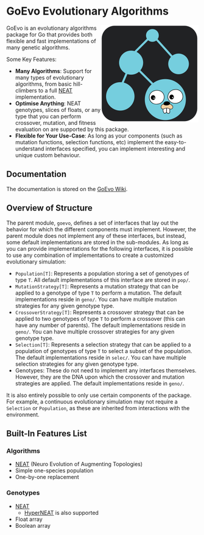 # GoEvo Evolutionary Algorithms
<img src="./PACKAGE_ART/icon-background.svg" width=256 align="right"/>

GoEvo is an evolutionary algorithms package for Go that provides both flexible and fast implementations of many genetic algorithms.

Some Key Features:
- **Many Algorithms**: Support for many types of evolutionary algorithms, from basic hill-climbers to a full [NEAT](https://nn.cs.utexas.edu/downloads/papers/stanley.ec02.pdf) implementation.
- **Optimise Anything**: NEAT genotypes, slices of floats, or any type that you can perform crossover, mutation, and fitness evaluation on are supported by this package.
- **Flexible for Your Use-Case**: As long as your components (such as mutation functions, selection functions, etc) implement the easy-to-understand interfaces specified, you can implement interesting and unique custom behaviour.

## Documentation
The documentation is stored on the [GoEvo Wiki](https://github.com/JoshPattman/goevo/wiki).

## Overview of Structure
The parent module, `goevo`, defines a set of interfaces that lay out the behavior for which the different components must implement. However, the parent module does not implement any of these interfaces, but instead, some default implementations are stored in the sub-modules. As long as you can provide implementations for the following interfaces, it is possible to use any combination of implementations to create a customized evolutionary simulation:

- `Population[T]`: Represents a population storing a set of genotypes of type `T`. All default implementations of this interface are stored in `pop/`.
- `MutationStrategy[T]`: Represents a mutation strategy that can be applied to a genotype of type `T` to perform a mutation. The default implementations reside in `geno/`. You can have multiple mutation strategies for any given genotype type.
- `CrossoverStrategy[T]`: Represents a crossover strategy that can be applied to two genotypes of type `T` to perform a crossover (this can have any number of parents). The default implementations reside in `geno/`. You can have multiple crossover strategies for any given genotype type.
- `Selection[T]`: Represents a selection strategy that can be applied to a population of genotypes of type `T` to select a subset of the population. The default implementations reside in `selec/`. You can have multiple selection strategies for any given genotype type.
- Genotypes: These do not need to implement any interfaces themselves. However, they are the DNA upon which the crossover and mutation strategies are applied. The default implementations reside in `geno/`.

It is also entirely possible to only use certain components of the package. For example, a continuous evolutionary simulation may not require a `Selection` or `Population`, as these are inherited from interactions with the environment.

## Built-In Features List
### Algorithms
- [NEAT](https://nn.cs.utexas.edu/downloads/papers/stanley.ec02.pdf) (Neuro Evolution of Augmenting Topologies)
- Simple one-species population
- One-by-one replacement

### Genotypes
- [NEAT](https://nn.cs.utexas.edu/downloads/papers/stanley.ec02.pdf)
  	- [HyperNEAT](https://axon.cs.byu.edu/~dan/778/papers/NeuroEvolution/stanley3**.pdf) is also supported
- Float array
- Boolean array
